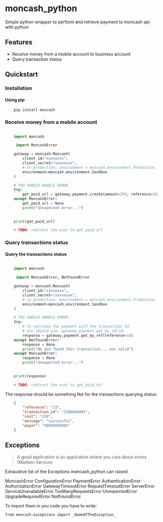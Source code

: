 # moncash_python
Simple python wrapper to perform and retrieve payment to moncash api with python

## Features
* Receive money from a mobile account to business account 
* Query transaction status

## Quickstart 

### Installation

#### Using pip

```
    pip install moncash
```

### Receive money from a mobile account 
```python

    import moncash 

     import MoncashError

    gateway = moncash.Moncash(
        client_id="xxxxxxxx",
        client_secret="xxxxxxxx",
        # in production: environment = moncash.environment.Production
        environment=moncash.environment.Sandbox
    )

    # YOU SHOULD HANDLE ERROR
    try:
        get_paid_url = gateway.payment.create(amount=250, reference=10)
    except MoncashError:
        get_paid_url = None
        print("Unexpected error...")
        
    
    print(get_paid_url)

    # TODO: redirect the user to get_paid_url
```

### Query transactions status

#### Query the transactions status

```python

    import moncash 

     import MoncashError, NotFoundError

    gateway = moncash.Moncash(
        client_id="xxxxxxxx",
        client_secret="xxxxxxxx",
        # in production: environment = moncash.environment.Production
        environment=moncash.environment.Sandbox
    )

    # YOU SHOULD HANDLE ERROR
    try:
        # To retrieve the payment with the transaction Id 
        # you should use: gateway.payment.get_by_id(id)
        response = gateway.payment.get_by_ref(reference=10)
    except NotFoundError:
        response = None
        print("We did found this transaction... not valid")
    except MoncashError:
        response = None
        print("Unexpected error...")
        
    
    print(response)

    # TODO: redirect the user to get_paid_url
```

The response should be something like for the transactions querying status:

```json
    {
        "reference": "13", 
        "transaction_id": "2160048483", 
        "cost": "250", 
        "message": "successful", 
        "payer": "50936050083"
    }
```

## Exceptions 

> A good application is an application where you care about errors
> (Madsen Servius)

Exhaustive list of the Exceptions moncash_python can raised:

MoncashError 
ConfigurationError 
PaymentError
AuthenticationError 
AuthorizationError 
GatewayTimeoutError 
RequestTimeoutError
ServerError
ServiceUnavailableError
TooManyRequestsError
UnexpectedError
UpgradeRequiredError
NotFoundError

To import them in you code you have to write:

    from moncash.exceptions import _NameOfTheException_


